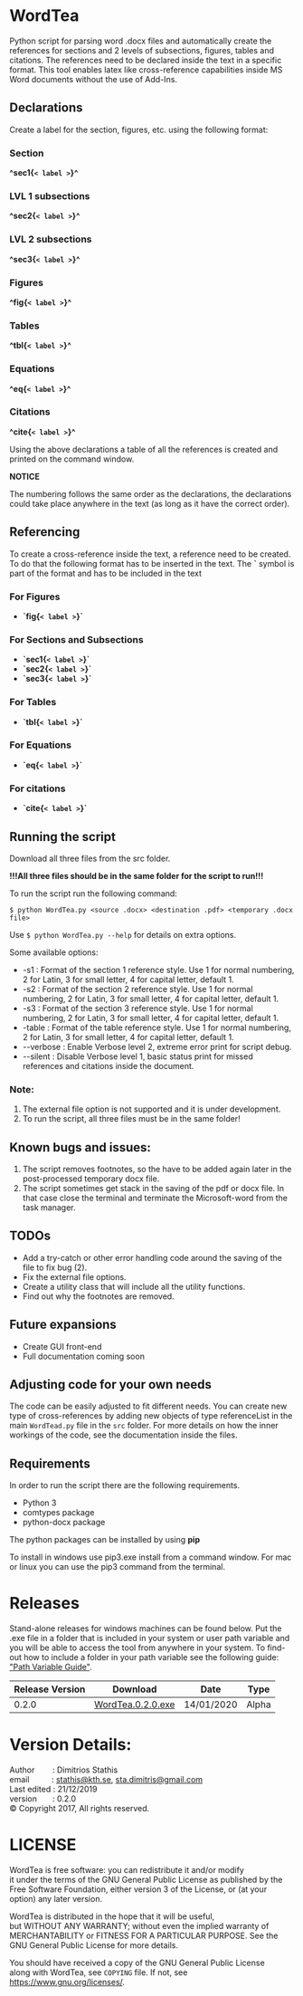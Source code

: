 # WordTea
Python script for parsing word .docx files and automatically create the references for sections and 2 levels of subsections, figures, tables and citations. The references need to be declared inside the text in a specific format.
This tool enables latex like cross-reference capabilities inside MS Word documents without the use of Add-Ins.

## Declarations
Create a label for the section, figures, etc. using the following format:

### Section
**^sec1{`< label >`}^**

### LVL 1 subsections
**^sec2{`< label >`}^**

### LVL 2 subsections
**^sec3{`< label >`}^**

### Figures
**^fig{`< label >`}^**

### Tables
**^tbl{`< label >`}^**

### Equations
**^eq{`< label >`}^**

### Citations
**^cite{`< label >`}^**

Using the above declarations a table of all the references is created and printed on the command window.


**NOTICE**

The numbering follows the same order as the declarations, the declarations could take place anywhere in the text (as long as it have the correct order).

## Referencing

To create a cross-reference inside the text, a reference need to be created. To do that the following format has to be inserted in the text. The **\`** symbol is part of the format and has to be included in the text

### For Figures
- **\`fig{`< label >`}\`**

### For Sections and Subsections
- **\`sec1{`< label >`}\`**
- **\`sec2{`< label >`}\`**
- **\`sec3{`< label >`}\`**

### For Tables
- **\`tbl{`< label >`}\`**

### For Equations
- **\`eq{`< label >`}\`**

### For citations
- **\`cite{`< label >`}\`**


## Running the script

Download all three files from the src folder.

**!!!All three files should be in the same folder for the script to run!!!**

To run the script run the following command:

`$ python WordTea.py <source .docx> <destination .pdf> <temporary .docx file>`

Use `$ python WordTea.py --help` for details on extra options.

Some available options:
- -s1       : Format of the section 1 reference style. Use 1 for normal numbering, 2 for Latin, 3 for small letter, 4 for capital letter, default 1.
- -s2       : Format of the section 2 reference style. Use 1 for normal numbering, 2 for Latin, 3 for small letter, 4 for capital letter, default 1.
- -s3       : Format of the section 3 reference style. Use 1 for normal numbering, 2 for Latin, 3 for small letter, 4 for capital letter, default 1.
- -table    : Format of the table reference style. Use 1 for normal numbering, 2 for Latin, 3 for small letter, 4 for capital letter, default 1.
- --verbose : Enable Verbose level 2, extreme error print for script debug.
- --silent  : Disable Verbose level 1, basic status print for missed references and citations inside the document.

### Note:
1. The external file option is not supported and it is under development.
2. To run the script, all three files must be in the same folder!

## Known bugs and issues:

1. The script removes footnotes, so the have to be added again later in the post-processed temporary docx file.
2. The script sometimes get stack in the saving of the pdf or docx file. In that case close the terminal and terminate the Microsoft-word from the task manager.

## TODOs
- Add a try-catch or other error handling code around the saving of the file to fix bug (2).
- Fix the external file options.
- Create a utility class that will include all the utility functions.
- Find out why the footnotes are removed.

## Future expansions
- Create GUI front-end
- Full documentation coming soon

## Adjusting code for your own needs
The code can be easily adjusted to fit different needs. You can create new type of cross-references by adding new objects of type referenceList in the main `WordTead.py` file in the `src` folder. 
For more details on how the inner workings of the code, see the documentation inside the files. 

## Requirements
In order to run the script there are the following requirements.
- Python 3
- comtypes package
- python-docx package

The python packages can be installed by using **pip**

To install in windows use pip3.exe install <package name> from a command window. For mac or linux you can use the pip3 command from the terminal.

# Releases
Stand-alone releases for windows machines can be found below.
Put the .exe file in a folder that is included in your system or user path variable and you will be able to access the tool from anywhere in your system.
To find-out how to include a folder in your path variable see the following guide: ["Path Variable Guide"](https://www.architectryan.com/2018/03/17/add-to-the-path-on-windows-10/).

| Release Version | Download                                                                                            | Date       | Type  |
| --------------- | --------------------------------------------------------------------------------------------------- | ---------- | ----- |
| 0.2.0           | [WordTea.0.2.0.exe](https://github.com/StathisDi/WordTea/releases/download/0.2.0/WordTea.0.2.0.exe) | 14/01/2020 | Alpha |

# Version Details:
 Author &nbsp;&nbsp;&nbsp;&nbsp;&nbsp;&nbsp; : Dimitrios Stathis </br>
 email &nbsp;&nbsp;&nbsp;&nbsp;&nbsp;&nbsp;&nbsp;&nbsp; : stathis@kth.se, sta.dimitris@gmail.com </br>
 Last edited : 21/12/2019 </br>
 version &nbsp;&nbsp;&nbsp;&nbsp;&nbsp;&nbsp;: 0.2.0</br>
 &copy; Copyright 2017, All rights reserved.

# LICENSE

WordTea is free software: you can redistribute it and/or modify   
it under the terms of the GNU General Public License as published by
the Free Software Foundation, either version 3 of the 
License, or (at your option) any later version.                                 

WordTea is distributed in the hope that it will be useful,        
but WITHOUT ANY WARRANTY; without even the implied warranty of      
MERCHANTABILITY or FITNESS FOR A PARTICULAR PURPOSE.  See the       
GNU General Public License for more details.                 

You should have received a copy of the GNU General Public License   
along with WordTea, see `COPYING` file.  If not, see <https://www.gnu.org/licenses/>.
